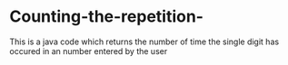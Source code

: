 # Counting-the-repetition-
This is a java code which returns the number of time the single digit has occured in an number entered by the user 
